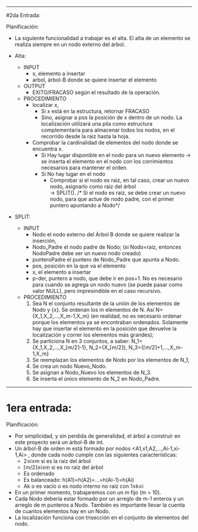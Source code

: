 ***
#2da Entrada:

Planificación: 

- La siguiente funcionalidad a trabajar es el alta. El alta de un elemento se realiza siempre en un nodo externo del árbol. 

- Alta:
    + INPUT
        - x, elemento a insertar
        - arbol, árbol-B donde se quiere insertar el elemento
    + OUTPUT
        - EXITO/FRACASO según el resultado de la operación.
    + PROCEDIMIENTO
        - localizar x,
            - Si x está en la estructura, retornar FRACASO
            - Sino, asignar a pos la posición de x dentro de un nodo. La localización utilizará una pila como estructura complementaria para almacenar todos los nodos, en el recorrido desde la raiz hasta la hoja.
        - Comprobar la cardinalidad de elementos del nodo donde se encuentra x. 
            - Si Hay lugar disponible en el nodo para un nuevo elemento -> se inserta el elemento en el nodo con los corrimientos necesarios para mantener el orden.
            - Si No hay lugar en el nodo 
                - Comprobar si el nodo es raiz, en tal caso, crear un nuevo nodo, asignarlo como raiz del árbol                 
                -> SPLIT(). /* Si el nodo es raiz, se debe crear un nuevo nodo, para que actue de nodo padre, con el primer puntero apuntando a Nodo*/
- SPLIT: 
    + INPUT
        - Nodo el nodo externo del Árbol B donde se quiere realizar la inserción, 
        - Nodo_Padre el nodo padre de Nodo; (si Nodo=raiz, entonces NodoPadre debe ser un nuevo nodo creado) 
        - punteroPadre el puntero de Nodo_Padre que apunta a Nodo. 
        - pos, posición en la que va el elemento 
        - x, el elemento a insertar
        - p-der, puntero a nodo, que debe ir en pos+1. No es necesario para cuando se agrega un nodo nuevo (se puede pasar como valor NULL), pero impresindible en el caso recursivo.
    + PROCEDIMIENTO
        1. Sea N el conjunto resultante de la unión de los elementos de Nodo y {x}. Se ordenan los m elementos de N. Así N={X_1,X_2,...,X_m-1,X_m} (en realidad, no es necesario ordenar porque los elementos ya se encontraban ordenados. Solamente hay que insertar el elemento en la posición que devuelve la localización y correr los elementos más grandes);
        2. Se particiona N en 3 conjuntos, a saber: N_1={X_1,X_2,...,X_⌈m/2⌉-1}, N_2={X_⌈m/2⌉}, N_3={⌈m/2⌉+1,...,X_m-1,X_m}
        3. Se reemplazan los elementos de Nodo por los elementos de N_1, 
        4. Se crea un nodo Nuevo_Nodo.
        5. Se asignan a Nodo_Nuevo los elementos de N_3.
        6. Se inserta el único elemento de N_2 en Nodo_Padre. 
***
# 1era entrada:

Planificación:

- Por simplicidad, y sin perdida de generalidad, el árbol a construir en este proyecto será un árbol-B de int. 
- Un árbol-B de orden m está formado por nodos <A1,x1,A2,...,Ai-1,xi-1,Ai> , donde cada nodo cumple con las siguientes características:
    - 2≤i≤m si es la raiz del árbol
    - ⌈m/2⌉≤i≤m si es no raiz del árbol
    - Es ordenado
    - Es balanceado: h(A1)=h(A2)=...=h(Ai-1)=h(Ai)
    - Ak o es vacío o es nodo interno no raiz con 1≤k≤i
- En un primer momento, trabajaremos con un m fijo (m = 10).
- Cada Nodo debería estar formado por un arreglo de m-1 enteros y un arreglo de m punteros a Nodo. También es importante llevar la cuenta de cuantos elementos hay en un Nodo.
- La localización funciona con trisección en el conjunto de elementos del nodo. 

